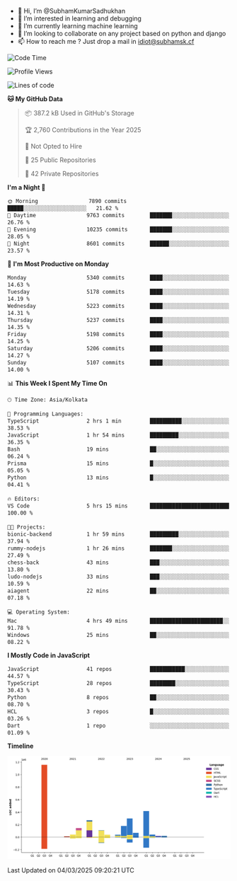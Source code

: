 - 👋 Hi, I’m @SubhamKumarSadhukhan
- 👀 I’m interested in learning and debugging
- 🌱 I’m currently learning machine learning
- 💞️ I’m looking to collaborate on any project based on python and django
- 📫 How to reach me ?
      Just drop a mail in idiot@subhamsk.cf

<!---
SubhamKumarSadhukhan/SubhamKumarSadhukhan is a ✨ special ✨ repository because its `README.md` (this file) appears on your GitHub profile.
You can click the Preview link to take a look at your changes.
--->


<!--START_SECTION:waka-->
![Code Time](http://img.shields.io/badge/Code%20Time-2%2C771%20hrs%204%20mins-blue)

![Profile Views](http://img.shields.io/badge/Profile%20Views-4-blue)

![Lines of code](https://img.shields.io/badge/From%20Hello%20World%20I%27ve%20Written-2.8%20million%20lines%20of%20code-blue)

**🐱 My GitHub Data** 

> 📦 387.2 kB Used in GitHub's Storage 
 > 
> 🏆 2,760 Contributions in the Year 2025
 > 
> 🚫 Not Opted to Hire
 > 
> 📜 25 Public Repositories 
 > 
> 🔑 42 Private Repositories 
 > 
**I'm a Night 🦉** 

```text
🌞 Morning                7890 commits        █████░░░░░░░░░░░░░░░░░░░░   21.62 % 
🌆 Daytime                9763 commits        ███████░░░░░░░░░░░░░░░░░░   26.76 % 
🌃 Evening                10235 commits       ███████░░░░░░░░░░░░░░░░░░   28.05 % 
🌙 Night                  8601 commits        ██████░░░░░░░░░░░░░░░░░░░   23.57 % 
```
📅 **I'm Most Productive on Monday** 

```text
Monday                   5340 commits        ████░░░░░░░░░░░░░░░░░░░░░   14.63 % 
Tuesday                  5178 commits        ████░░░░░░░░░░░░░░░░░░░░░   14.19 % 
Wednesday                5223 commits        ████░░░░░░░░░░░░░░░░░░░░░   14.31 % 
Thursday                 5237 commits        ████░░░░░░░░░░░░░░░░░░░░░   14.35 % 
Friday                   5198 commits        ████░░░░░░░░░░░░░░░░░░░░░   14.25 % 
Saturday                 5206 commits        ████░░░░░░░░░░░░░░░░░░░░░   14.27 % 
Sunday                   5107 commits        ████░░░░░░░░░░░░░░░░░░░░░   14.00 % 
```


📊 **This Week I Spent My Time On** 

```text
🕑︎ Time Zone: Asia/Kolkata

💬 Programming Languages: 
TypeScript               2 hrs 1 min         ██████████░░░░░░░░░░░░░░░   38.53 % 
JavaScript               1 hr 54 mins        █████████░░░░░░░░░░░░░░░░   36.35 % 
Bash                     19 mins             ██░░░░░░░░░░░░░░░░░░░░░░░   06.24 % 
Prisma                   15 mins             █░░░░░░░░░░░░░░░░░░░░░░░░   05.05 % 
Python                   13 mins             █░░░░░░░░░░░░░░░░░░░░░░░░   04.41 % 

🔥 Editors: 
VS Code                  5 hrs 15 mins       █████████████████████████   100.00 % 

🐱‍💻 Projects: 
bionic-backend           1 hr 59 mins        █████████░░░░░░░░░░░░░░░░   37.94 % 
rummy-nodejs             1 hr 26 mins        ███████░░░░░░░░░░░░░░░░░░   27.49 % 
chess-back               43 mins             ███░░░░░░░░░░░░░░░░░░░░░░   13.80 % 
ludo-nodejs              33 mins             ███░░░░░░░░░░░░░░░░░░░░░░   10.59 % 
aiagent                  22 mins             ██░░░░░░░░░░░░░░░░░░░░░░░   07.18 % 

💻 Operating System: 
Mac                      4 hrs 49 mins       ███████████████████████░░   91.78 % 
Windows                  25 mins             ██░░░░░░░░░░░░░░░░░░░░░░░   08.22 % 
```

**I Mostly Code in JavaScript** 

```text
JavaScript               41 repos            ███████████░░░░░░░░░░░░░░   44.57 % 
TypeScript               28 repos            ████████░░░░░░░░░░░░░░░░░   30.43 % 
Python                   8 repos             ██░░░░░░░░░░░░░░░░░░░░░░░   08.70 % 
HCL                      3 repos             █░░░░░░░░░░░░░░░░░░░░░░░░   03.26 % 
Dart                     1 repo              ░░░░░░░░░░░░░░░░░░░░░░░░░   01.09 % 
```



**Timeline**

![Lines of Code chart](https://raw.githubusercontent.com/SubhamKumarSadhukhan/SubhamKumarSadhukhan/main/assets/bar_graph.png)


 Last Updated on 04/03/2025 09:20:21 UTC
<!--END_SECTION:waka-->
